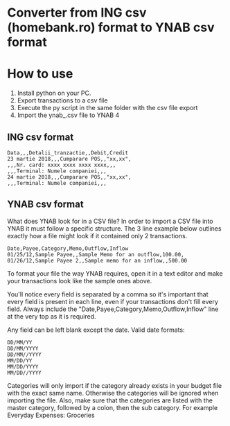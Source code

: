 # Converter from ING csv (homebank.ro) format to YNAB csv format

# How to use

1. Install python on your PC.
2. Export transactions to a csv file
3. Execute the py script in the same folder with the csv file export
4. Import the ynab_<name>.csv file to YNAB 4

## ING csv format
```
Data,,,Detalii_tranzactie,,Debit,Credit
23 martie 2018,,,Cumparare POS,,"xx,xx",
,,,Nr. card: xxxx xxxx xxxx xxxx,,,
,,,Terminal: Numele companiei,,,
24 martie 2018,,,Cumparare POS,,"xx,xx",
,,,Terminal: Numele companiei,,,
```

## YNAB csv format
What does YNAB look for in a CSV file?
In order to import a CSV file into YNAB it must follow a specific structure. The 3 line example below outlines exactly how a file might look if it contained only 2 transactions.

```
Date,Payee,Category,Memo,Outflow,Inflow
01/25/12,Sample Payee,,Sample Memo for an outflow,100.00,
01/26/12,Sample Payee 2,,Sample memo for an inflow,,500.00
```

To format your file the way YNAB requires, open it in a text editor and make your transactions look like the sample ones above.

You'll notice every field is separated by a comma so it's important that every field is present in each line, even if your transactions don't fill every field. Always include the "Date,Payee,Category,Memo,Outflow,Inflow" line at the very top as it is required. 

Any field can be left blank except the date. Valid date formats:

```
DD/MM/YY
DD/MM/YYYY
DD/MM//YYYY
MM/DD/YY
MM/DD/YYYY
MM/DD//YYYY
```

Categories will only import if the category already exists in your budget file with the exact same name. Otherwise the categories will be ignored when importing the file.  Also, make sure that the categories are listed with the master category, followed by a colon, then the sub category.  For example Everyday Expenses: Groceries
